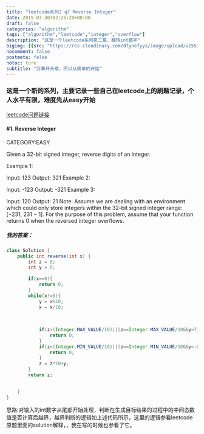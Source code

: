 ```yaml
---
title: "leetcode系列2 q7 Reverse Integer"
date: 2019-03-30T02:25:20+08:00
draft: false
categories: "algorithm"
tags: ["algorithm","leetcode","integer","overflow"]
description: "这是一个leetcode系列第二篇，翻转int数字"
bigimg: [{src: "https://res.cloudinary.com/dfynefyys/image/upload/v1553708995/personal%20website/leetcode/1-two-sum.png", desc: "Nanjing China|Mar 28,2019"}]
nocomment: false
postmeta: false
notoc: ture
subtitle: "万事开头难，所以从简单的开始"
---
```



### 这是一个新的系列，主要记录一些自己在leetcode上的刷题记录，个人水平有限，难度先从easy开始

[leetcode问题链接](https://leetcode.com/problems/reverse-integer/ "leetcode问题链接")
#### \#1. Reverse Integer
CATEGORY:EASY

Given a 32-bit signed integer, reverse digits of an integer.

Example 1:

Input: 123
Output: 321
Example 2:

Input: -123
Output: -321
Example 3:

Input: 120
Output: 21
Note:
Assume we are dealing with an environment which could only store integers within the 32-bit signed integer range: [−231,  231 − 1]. For the purpose of this problem, assume that your function returns 0 when the reversed integer overflows.

##### 我的答案：
```java
class Solution {
    public int reverse(int x) {
        int z = 0;
        int y = 0;
       
        if(x==0){
            return 0;
        }
        while(x!=0){
            y = x%10;
            x = x/10;
            
            
            
            if(z>(Integer.MAX_VALUE/10)||(z==Integer.MAX_VALUE/10&&y>7)){//正数情况下的越界判断
                return 0;
            }
            if(z<(Integer.MIN_VALUE/10)||(z==Integer.MIN_VALUE/10&&y<-8)){//负数情况下的越界判断
                return 0;
            }
            z = z*10+y;
        }
        return z;

        
    }
}
```
思路:对输入的int数字从尾部开始处理，判断在生成目标结果的过程中的中间态数值是否计算后越界，越界判断的逻辑如上述代码所示，这里的逻辑参看leetcode原题里面的solution解释，，我在写的时候也参看了它。

